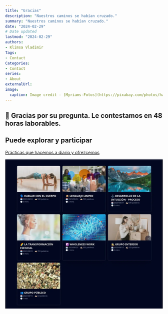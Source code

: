 ```yaml
---
title: "Gracias"
description: "Nuestros caminos se habían cruzado."
summary: "Nuestros caminos se habían cruzado."
date: "2024-02-29"
# Date updated
lastmod: "2024-02-29"
authors: 
- Klimsa Vladimir
Tags: 
- Contact
Categories: 
- Contact
series: 
- About
externalUrl:
image:
  caption: Image credit - [Myriams-Fotos](https://pixabay.com/photos/hands-connectedness-community-4811698/)
---
```


## 🫶 Gracias por su pregunta. Le contestamos en 48 horas laborables.
    
## Puede explorar y participar

[Prácticas que hacemos a diario y ofrezcemos](/es/events/)

[![Prácticas](events.es.webp)](/es/events/)
